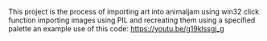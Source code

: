 This project is the process of importing art into animaljam using win32 click function importing images using PIL and recreating them using a specified palette
an example use of this code: https://youtu.be/g19klssgj_g
